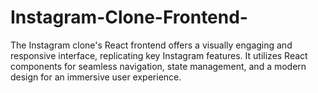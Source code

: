 # Instagram-Clone-Frontend-
The Instagram clone's React frontend offers a visually engaging and responsive interface, replicating key Instagram features. It utilizes React components for seamless navigation, state management, and a modern design for an immersive user experience.
